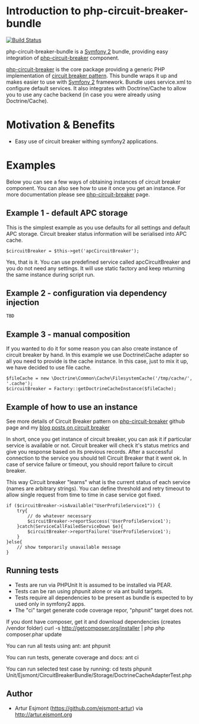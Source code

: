 # Introduction to php-circuit-breaker-bundle

[![Build Status](https://travis-ci.org/ejsmont-artur/php-circuit-breaker-bundle.png?branch=master)](https://travis-ci.org/ejsmont-artur/php-circuit-breaker-bundle)

php-circuit-breaker-bundle is a [Symfony 2](https://github.com/symfony/symfony) bundle, providing easy integration of [php-circuit-breaker](https://github.com/ejsmont-artur/php-circuit-breaker) component.

[php-circuit-breaker](https://github.com/ejsmont-artur/php-circuit-breaker) is the core package providing a generic 
PHP implementation of [circuit breaker pattern](http://artur.ejsmont.org/blog/circuit-breaker). This bundle wraps it up 
and makes easier to use with [Symfony 2](https://github.com/symfony/symfony) framework.
Bundle uses service.xml to configure default services. It also integrates with Doctrine/Cache to allow you to use any 
cache backend (in case you were already using Doctrine/Cache).

# Motivation & Benefits

* Easy use of circuit breaker withing symfony2 applications.

# Examples

Below you can see a few ways of obtaining instances of circuit breaker component. You can also see how to use it once
you get an instance. For more documentation please see [php-circuit-breaker](https://github.com/ejsmont-artur/php-circuit-breaker) page.

## Example 1 - default APC storage

This is the simplest example as you use defaults for all settings and default APC storage.
Circuit breaker status information will be serialised into APC cache.

    $circuitBreaker = $this->get('apcCircuitBreaker');

Yes, that is it. You can use predefined service called apcCircuitBreaker and you do not need any settings.
It will use static factory and keep returning the same instance during script run.

## Example 2 - configuration via dependency injection

    TBD

## Example 3 - manual composition

If you wanted to do it for some reason you can also create instance of circuit breaker by hand.
In this example we use Doctrine\Cache adapter so all you need to provide is the cache instance.
In this case, just to mix it up, we have decided to use file cache.

    $fileCache = new \Doctrine\Common\Cache\FilesystemCache('/tmp/cache/', '.cache');
    $circuitBreaker = Factory::getDoctrineCacheInstance($fileCache);

## Example of how to use an instance

See more details of Circuit Breaker pattern on [php-circuit-breaker](https://github.com/ejsmont-artur/php-circuit-breaker) 
github page and my [blog posts on circuit breaker](http://artur.ejsmont.org/blog/circuit-breaker)

In short, once you get instance of circuit breaker, you can ask it if particular service is available or not.
Circuit breaker will check it's status metrics and give you response based on its previous records.
After a successful connection to the service you should tell Circuit Breaker that it went ok. In case of service 
failure or timeout, you should report failure to circuit breaker.

This way Circuit breaker "learns" what is the current status of each service (names are arbitrary strings).
You can define threshold and retry timeout to allow single request from time to time in case service got fixed.

    if ($circuitBreaker->isAvailable("UserProfileService1")) {
        try{
            // do whatever necessary
            $circuitBreaker->reportSuccess('UserProfileService1');
        }catch(ServiceCallFailedServiceDown $e){
            $circuitBreaker->reportFailure('UserProfileService1');
        }
    }else{
        // show temporarily unavailable message
    }   

## Running tests

* Tests are run via PHPUnit It is assumed to be installed via PEAR.
* Tests can be ran using phpunit alone or via ant build targets.
* Tests require all dependencies to be present as bundle is expected to by used only in symfony2 apps.
* The "ci" target generate code coverage repor, "phpunit" target does not.

If you dont have composer, get it and download dependencies (creates /vendor folder)
    curl -s http://getcomposer.org/installer | php
    php composer.phar update

You can run all tests using ant:
    ant phpunit

You can run tests, generate coverage and docs:
    ant ci

You can run selected test case by running:
    cd tests
    phpunit Unit/Ejsmont/CircuitBreakerBundle/Storage/DoctrineCacheAdapterTest.php

## Author

* Artur Esjmont (https://github.com/ejsmont-artur) via http://artur.ejsmont.org
